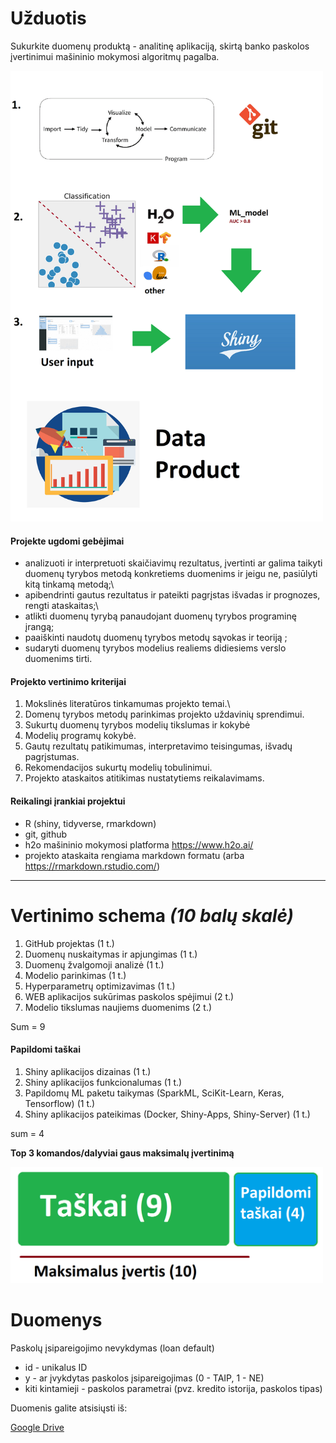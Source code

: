 # Užduotis

Sukurkite duomenų produktą - analitinę aplikaciją, skirtą banko paskolos įvertinimui mašininio mokymosi algoritmų pagalba.

<img src="practice/img/data_product.png" width="500"/>


#### Projekte ugdomi gebėjimai

-   analizuoti ir interpretuoti skaičiavimų rezultatus, įvertinti ar galima taikyti duomenų tyrybos metodą konkretiems duomenims ir jeigu ne, pasiūlyti kitą tinkamą metodą;\
-   apibendrinti gautus rezultatus ir pateikti pagrįstas išvadas ir prognozes, rengti ataskaitas;\
-   atlikti duomenų tyrybą panaudojant duomenų tyrybos programinę įrangą;
-   paaiškinti naudotų duomenų tyrybos metodų sąvokas ir teoriją ;
-   sudaryti duomenų tyrybos modelius realiems didiesiems verslo duomenims tirti.

#### Projekto vertinimo kriterijai

1.  Mokslinės literatūros tinkamumas projekto temai.\
2.  Domenų tyrybos metodų parinkimas projekto uždavinių sprendimui.
3.  Sukurtų duomenų tyrybos modelių tikslumas ir kokybė
4.  Modelių programų kokybė.
5.  Gautų rezultatų patikimumas, interpretavimo teisingumas, išvadų pagrįstumas.
6.  Rekomendacijos sukurtų modelių tobulinimui.
7.  Projekto ataskaitos atitikimas nustatytiems reikalavimams.

#### Reikalingi įrankiai projektui

-   R (shiny, tidyverse, rmarkdown)
-   git, github
-   h2o mašininio mokymosi platforma <https://www.h2o.ai/>
-   projekto ataskaita rengiama markdown formatu (arba <https://rmarkdown.rstudio.com/>)

------------------------------------------------------------------------

# Vertinimo schema *(10 balų skalė)*

1.  GitHub projektas (1 t.)
2.  Duomenų nuskaitymas ir apjungimas (1 t.)
3.  Duomenų žvalgomoji analizė (1 t.)
4.  Modelio parinkimas (1 t.)
5.  Hyperparametrų optimizavimas (1 t.)
6.  WEB aplikacijos sukūrimas paskolos spėjimui (2 t.)
7.  Modelio tikslumas naujiems duomenims (2 t.)

Sum = 9

#### Papildomi taškai

1.  Shiny aplikacijos dizainas (1 t.)
2.  Shiny aplikacijos funkcionalumas (1 t.)
3.  Papildomų ML paketu taikymas (SparkML, SciKit-Learn, Keras, Tensorflow) (1 t.)
4.  Shiny aplikacijos pateikimas (Docker, Shiny-Apps, Shiny-Server) (1 t.)

sum = 4

**Top 3 komandos/dalyviai gaus maksimalų įvertinimą**

<img src="practice/img/vertinimas.png" width="500"/>

# Duomenys

Paskolų įsipareigojimo nevykdymas (loan default)

-   id - unikalus ID
-   y - ar įvykdytas paskolos įsipareigojimas (0 - TAIP, 1 - NE)
-   kiti kintamieji - paskolos parametrai (pvz. kredito istorija, paskolos tipas)

Duomenis galite atsisiųsti iš:

[Google Drive](https://drive.google.com/drive/folders/17NsP84MecXHyctM94NLwps_tsowld_y8?usp=sharing)
